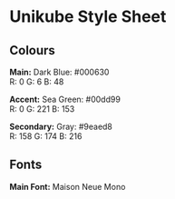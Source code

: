 # Unikube Style Sheet

## Colours

**Main:** Dark Blue: #000630   
R: 0 G: 6 B: 48

**Accent:** Sea Green: #00dd99  
R: 0 G: 221 B: 153

**Secondary:** Gray: #9eaed8  
R: 158 G: 174 B: 216

## Fonts
**Main Font:** Maison Neue Mono
